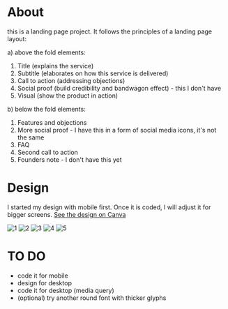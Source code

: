 # About

this is a landing page project. It follows the principles of a landing page layout:

a) above the fold elements:
1. Title (explains the service)
2. Subtitle (elaborates on how this service is delivered)
3. Call to action (addressing objections)
4. Social proof (build credibility and bandwagon effect) - this I don't have
5. Visual (show the product in action)

b) below the fold elements:
1. Features and objections
2. More social proof  - I have this in a form of social media icons, it's not the same
3. FAQ
4. Second call to action
5. Founders note - I don't have this yet

# Design
I started my design with mobile first. Once it is coded, I will adjust it for bigger screens. [See the design on Canva](https://shorturl.at/ovA46 "link to Canva")

![1](https://user-images.githubusercontent.com/112077394/196398413-db595b05-e4be-4724-8c5e-eea2ded8263d.png)
![2](https://user-images.githubusercontent.com/112077394/196398428-22906fd5-2edb-47f7-a3fb-3b3cbb213c4c.png)
![3](https://user-images.githubusercontent.com/112077394/196398436-89404260-e45c-46f3-bf93-0a7108bbd71e.png)
![4](https://user-images.githubusercontent.com/112077394/196398445-40653ece-0cb8-45ee-8916-4916ec162255.png)
![5](https://user-images.githubusercontent.com/112077394/196398452-4fec8cf0-8bd5-45cb-b691-4dc2bc91c676.png)

# TO DO
- code it for mobile
- design for desktop
- code it for desktop (media query)
- (optional) try another round font with thicker glyphs
